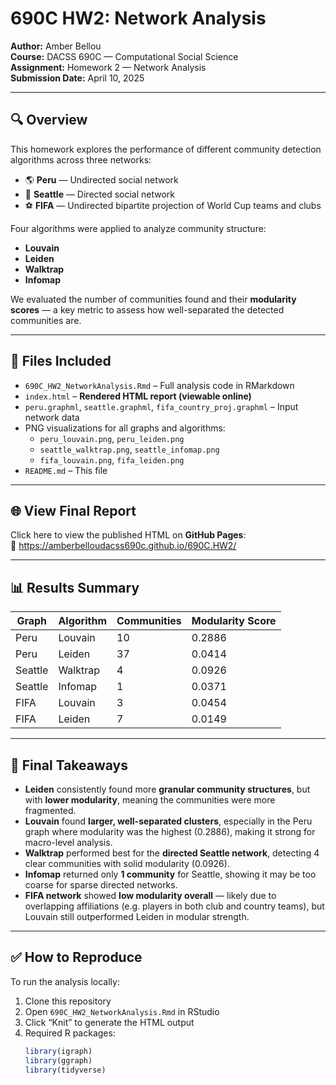 # 690C HW2: Network Analysis

**Author:** Amber Bellou  
**Course:** DACSS 690C — Computational Social Science  
**Assignment:** Homework 2 — Network Analysis  
**Submission Date:** April 10, 2025  

---

## 🔍 Overview

This homework explores the performance of different community detection algorithms across three networks:

- 🌎 **Peru** — Undirected social network
- 🌆 **Seattle** — Directed social network
- ⚽ **FIFA** — Undirected bipartite projection of World Cup teams and clubs

Four algorithms were applied to analyze community structure:

- **Louvain**
- **Leiden**
- **Walktrap**
- **Infomap**

We evaluated the number of communities found and their **modularity scores** — a key metric to assess how well-separated the detected communities are.

---

## 📁 Files Included

- `690C_HW2_NetworkAnalysis.Rmd` – Full analysis code in RMarkdown  
- `index.html` – **Rendered HTML report (viewable online)**  
- `peru.graphml`, `seattle.graphml`, `fifa_country_proj.graphml` – Input network data  
- PNG visualizations for all graphs and algorithms:
  - `peru_louvain.png`, `peru_leiden.png`
  - `seattle_walktrap.png`, `seattle_infomap.png`
  - `fifa_louvain.png`, `fifa_leiden.png`
- `README.md` – This file

---

## 🌐 View Final Report

Click here to view the published HTML on **GitHub Pages**:  
🔗 https://amberbelloudacss690c.github.io/690C.HW2/

---

## 📊 Results Summary

| Graph   | Algorithm | Communities | Modularity Score |
|---------|-----------|-------------|------------------|
| Peru    | Louvain   | 10          | 0.2886           |
| Peru    | Leiden    | 37          | 0.0414           |
| Seattle | Walktrap  | 4           | 0.0926           |
| Seattle | Infomap   | 1           | 0.0371           |
| FIFA    | Louvain   | 3           | 0.0454           |
| FIFA    | Leiden    | 7           | 0.0149           |

---

## 🧠 Final Takeaways

- **Leiden** consistently found more **granular community structures**, but with **lower modularity**, meaning the communities were more fragmented.
- **Louvain** found **larger, well-separated clusters**, especially in the Peru graph where modularity was the highest (0.2886), making it strong for macro-level analysis.
- **Walktrap** performed best for the **directed Seattle network**, detecting 4 clear communities with solid modularity (0.0926).
- **Infomap** returned only **1 community** for Seattle, showing it may be too coarse for sparse directed networks.
- **FIFA network** showed **low modularity overall** — likely due to overlapping affiliations (e.g. players in both club and country teams), but Louvain still outperformed Leiden in modular strength.

---

## ✅ How to Reproduce

To run the analysis locally:

1. Clone this repository  
2. Open `690C_HW2_NetworkAnalysis.Rmd` in RStudio  
3. Click “Knit” to generate the HTML output  
4. Required R packages:
   ```r
   library(igraph)
   library(ggraph)
   library(tidyverse)
